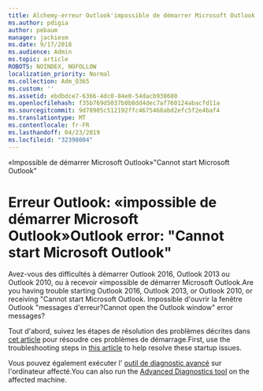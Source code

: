 ```yaml
---
title: Alchemy-erreur Outlook'impossible de démarrer Microsoft Outlook'
ms.author: pdigia
author: pebaum
manager: jackiesm
ms.date: 9/17/2018
ms.audience: Admin
ms.topic: article
ROBOTS: NOINDEX, NOFOLLOW
localization_priority: Normal
ms.collection: Adm_O365
ms.custom: ''
ms.assetid: ebdbdce7-6366-4dc0-84e0-54dacb938680
ms.openlocfilehash: f35b769d5037b0b8dd4dec7af760124abacfd11a
ms.sourcegitcommit: 9d78905c512192ffc4675468abd2efc5f2e4baf4
ms.translationtype: MT
ms.contentlocale: fr-FR
ms.lasthandoff: 04/23/2019
ms.locfileid: "32398004"
---
```

<span data-ttu-id="2009a-102">«Impossible de démarrer Microsoft Outlook»</span><span class="sxs-lookup"><span data-stu-id="2009a-102">"Cannot start Microsoft Outlook"</span></span>

# <a name="outlook-error-cannot-start-microsoft-outlook"></a><span data-ttu-id="2009a-103">Erreur Outlook: «impossible de démarrer Microsoft Outlook»</span><span class="sxs-lookup"><span data-stu-id="2009a-103">Outlook error: "Cannot start Microsoft Outlook"</span></span>

<span data-ttu-id="2009a-104">Avez-vous des difficultés à démarrer Outlook 2016, Outlook 2013 ou Outlook 2010, ou à recevoir «impossible de démarrer Microsoft Outlook.</span><span class="sxs-lookup"><span data-stu-id="2009a-104">Are you having trouble starting Outlook 2016, Outlook 2013, or Outlook 2010, or receiving "Cannot start Microsoft Outlook.</span></span> <span data-ttu-id="2009a-105">Impossible d'ouvrir la fenêtre Outlook "messages d'erreur?</span><span class="sxs-lookup"><span data-stu-id="2009a-105">Cannot open the Outlook window" error messages?</span></span>
  
<span data-ttu-id="2009a-106">Tout d'abord, suivez les étapes de résolution des problèmes décrites dans [cet article](https://support.office.com/article/I-can-t-start-Microsoft-Outlook-2016-2013-or-2010-or-receive-the-error-Cannot-start-Microsoft-Office-Outlook-Cannot-open-the-Outlook-Window-d1f69da6-b333-4650-97bf-4d77bd7abb85) pour résoudre ces problèmes de démarrage.</span><span class="sxs-lookup"><span data-stu-id="2009a-106">First, use the troubleshooting steps in [this article](https://support.office.com/article/I-can-t-start-Microsoft-Outlook-2016-2013-or-2010-or-receive-the-error-Cannot-start-Microsoft-Office-Outlook-Cannot-open-the-Outlook-Window-d1f69da6-b333-4650-97bf-4d77bd7abb85) to help resolve these startup issues.</span></span> 
  
<span data-ttu-id="2009a-107">Vous pouvez également exécuter l' [outil de diagnostic avancé](https://aka.ms/SaRA-OutlookAdvDiagnostics) sur l'ordinateur affecté.</span><span class="sxs-lookup"><span data-stu-id="2009a-107">You can also run the [Advanced Diagnostics tool](https://aka.ms/SaRA-OutlookAdvDiagnostics) on the affected machine.</span></span> 
  

